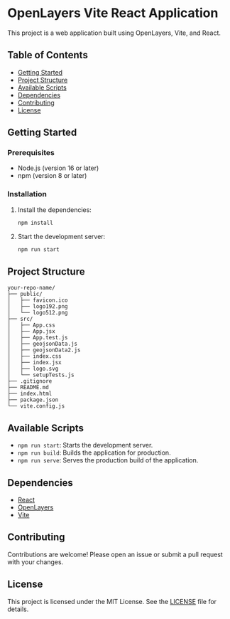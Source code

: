 # OpenLayers Vite React Application

This project is a web application built using OpenLayers, Vite, and React.

## Table of Contents

- [Getting Started](#getting-started)
- [Project Structure](#project-structure)
- [Available Scripts](#available-scripts)
- [Dependencies](#dependencies)
- [Contributing](#contributing)
- [License](#license)

## Getting Started

### Prerequisites

- Node.js (version 16 or later)
- npm (version 8 or later)

### Installation

1. Install the dependencies:

   ```bash
   npm install
   ```

2. Start the development server:

   ```bash
   npm run start
   ```

## Project Structure

```
your-repo-name/
├── public/
│   ├── favicon.ico
│   ├── logo192.png
│   └── logo512.png
├── src/
│   ├── App.css
│   ├── App.jsx
│   ├── App.test.js
│   ├── geojsonData.js
│   ├── geojsonData2.js
│   ├── index.css
│   ├── index.jsx
│   ├── logo.svg
│   └── setupTests.js
├── .gitignore
├── README.md
├── index.html
├── package.json
└── vite.config.js

```

## Available Scripts

- `npm run start`: Starts the development server.
- `npm run build`: Builds the application for production.
- `npm run serve`: Serves the production build of the application.

## Dependencies

- [React](https://reactjs.org/)
- [OpenLayers](https://openlayers.org/)
- [Vite](https://vitejs.dev/)

## Contributing

Contributions are welcome! Please open an issue or submit a pull request with your changes.

## License

This project is licensed under the MIT License. See the [LICENSE](LICENSE) file for details.
